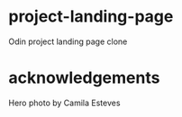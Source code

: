 # project-landing-page
Odin project landing page clone



# acknowledgements
Hero photo by Camila Esteves